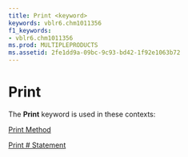 ```yaml
---
title: Print <keyword>
keywords: vblr6.chm1011356
f1_keywords:
- vblr6.chm1011356
ms.prod: MULTIPLEPRODUCTS
ms.assetid: 2fe1dd9a-09bc-9c93-bd42-1f92e1063b72
---
```



# Print <keyword>

The  **Print** keyword is used in these contexts:

[Print Method](print-method.md)

[Print # Statement](printstatement.md)


